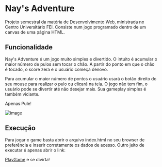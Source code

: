 # Nay's Adventure

Projeto semestral da matéria de Desenvolvimento Web, ministrada no Centro Universitário FEI. Consiste num jogo programado dentro de um canvas de uma página HTML.

## Funcionalidade

Nay's Adventure é um jogo muito simples e divertido. O intuito é acumular o maior número de pulos sem tocar o chão. A partir do ponto em que o chão é tocado, o score zera e o usuário começa denovo.

Para acumular o maior número de pontos o usuário usará o botão direito do seu mouse para realizar o pulo ou clicará na tela. O jogo não tem fim, o usuário pode se divertir até não desejar mais. Sua gameplay simples é também viciante.

Apenas Pule!

![image](https://images-na.ssl-images-amazon.com/images/I/41HXUK8edZL.png)

## Execução

Para jogar o game basta abrir o arquivo index.html no seu browser de preferência e inserir corretamente os dados de acesso. Outro jeito de executar é apenas abrir o link:

[PlayGame](https://antuniooh.github.io/canvasGame/) e se divirta!

[google-image]:https://images-na.ssl-images-amazon.com/images/I/41HXUK8edZL.png

 
